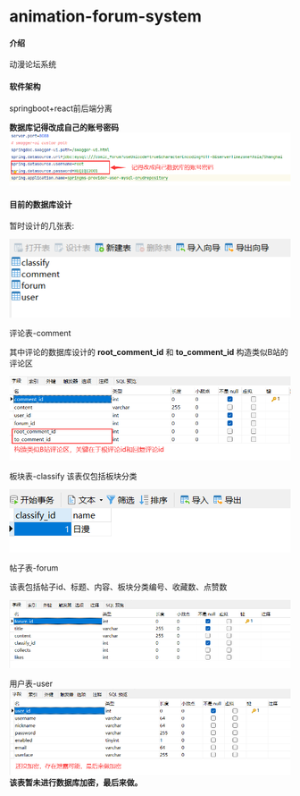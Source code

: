 # animation-forum-system

#### 介绍
动漫论坛系统

#### 软件架构
springboot+react前后端分离

 **数据库记得改成自己的账号密码** 
![输入图片说明](sql-design/MySQL_resource.png)

#### 目前的数据库设计
暂时设计的几张表:


![输入图片说明](sql_design/1.png)

评论表-comment

其中评论的数据库设计的 **root_comment_id** 和 **to_comment_id** 构造类似B站的评论区


![输入图片说明](sql-design/comment.png)

板块表-classify
该表仅包括板块分类

![输入图片说明](sql-design/classify.png)

帖子表-forum

该表包括帖子id、标题、内容、板块分类编号、收藏数、点赞数

![输入图片说明](sql-design/forum.png)

用户表-user
![输入图片说明](sql-design/user.png)
**该表暂未进行数据库加密，最后来做。** 
